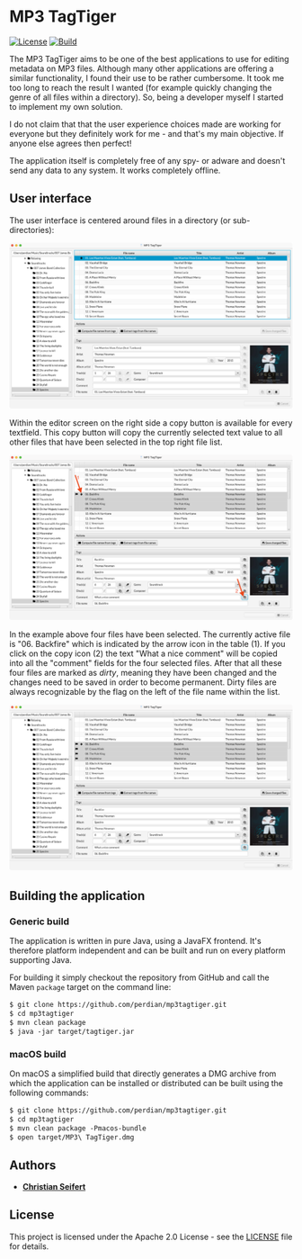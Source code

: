 # MP3 TagTiger

[![License](http://img.shields.io/:license-apache-blue.svg)](https://www.apache.org/licenses/LICENSE-2.0)
[![Build](https://img.shields.io/circleci/build/github/perdian/mp3tagtiger/master)](https://circleci.com/gh/perdian/mp3tagtiger)

The MP3 TagTiger aims to be one of the best applications to use for editing metadata on MP3 files. 
Although many other applications are offering a similar functionality, I found their use to be rather cumbersome. 
It took me too long to reach the result I wanted (for example quickly changing the genre of all files within a directory).
So, being a developer myself I started to implement my own solution.

I do not claim that that the user experience choices made are working for everyone but they definitely work for me - and that's my main objective. 
If anyone else agrees then perfect!

The application itself is completely free of any spy- or adware and doesn't send any data to any system. 
It works completely offline.

## User interface

The user interface is centered around files in a directory (or sub-directories):

![Main Window](docs/screenshots/main-window.png)

Within the editor screen on the right side a copy button is available for every textfield. 
This copy button will copy the currently selected text value to all other files that have been selected in the top right file list.

![Multiple files selected](docs/screenshots/multiple-files-1.png)

In the example above four files have been selected. 
The currently active file is "06. Backfire" which is indicated by the arrow icon in the table (1). 
If you click on the copy icon (2) the text "What a nice comment" will be copied into all the "comment" fields for the four selected files. 
After that all these four files are marked as *dirty*, meaning they have been changed and the changes need to be saved in order to become permanent. 
Dirty files are always recognizable by the  flag on the left of the file name within the list.

![Multiple files selected](docs/screenshots/multiple-files-2.png)

## Building the application

### Generic build

The application is written in pure Java, using a JavaFX frontend. 
It's therefore platform independent and can be built and run on every platform supporting Java.

For building it simply checkout the repository from GitHub and call the Maven `package` target on the command line:

    $ git clone https://github.com/perdian/mp3tagtiger.git
    $ cd mp3tagtiger
    $ mvn clean package
    $ java -jar target/tagtiger.jar

### macOS build

On macOS a simplified build that directly generates a DMG archive from which the application can be installed or distributed can be built using the following commands:

    $ git clone https://github.com/perdian/mp3tagtiger.git
    $ cd mp3tagtiger
    $ mvn clean package -Pmacos-bundle
    $ open target/MP3\ TagTiger.dmg

## Authors

- [**Christian Seifert**](http://www.perdian.de)

## License

This project is licensed under the Apache 2.0 License - see the [LICENSE](LICENSE) file for details.
